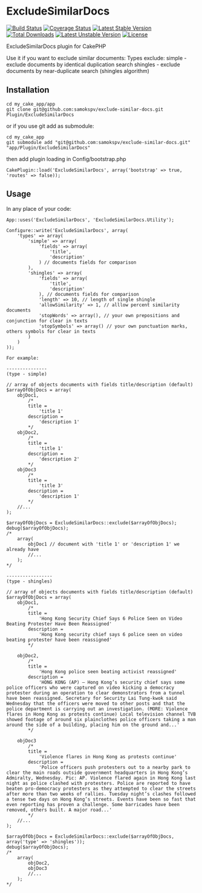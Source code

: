 ExcludeSimilarDocs
==================
[![Build Status](https://travis-ci.org/samokspv/exclude-similar-docs.png)](https://travis-ci.org/samokspv/exclude-similar-docs) [![Coverage Status](https://img.shields.io/coveralls/samokspv/exclude-similar-docs.svg)](https://coveralls.io/r/samokspv/exclude-similar-docs) [![Latest Stable Version](https://poser.pugx.org/samokspv/exclude-similar-docs/v/stable.svg)](https://packagist.org/packages/samokspv/exclude-similar-docs) [![Total Downloads](https://poser.pugx.org/samokspv/exclude-similar-docs/downloads.svg)](https://packagist.org/packages/samokspv/exclude-similar-docs) [![Latest Unstable Version](https://poser.pugx.org/samokspv/exclude-similar-docs/v/unstable.svg)](https://packagist.org/packages/samokspv/exclude-similar-docs) [![License](https://poser.pugx.org/samokspv/exclude-similar-docs/license.svg)](https://packagist.org/packages/samokspv/exclude-similar-docs)

ExcludeSimilarDocs plugin for CakePHP

Use it if you want to exclude similar documents:
	Types exclude:
		simple   - exclude documents by identical duplication search
		shingles - exclude documents by near-duplicate search (shingles algorithm)

## Installation

	cd my_cake_app/app
	git clone git@github.com:samokspv/exclude-similar-docs.git Plugin/ExcludeSimilarDocs

or if you use git add as submodule:

	cd my_cake_app
	git submodule add "git@github.com:samokspv/exclude-similar-docs.git" "app/Plugin/ExcludeSimilarDocs"

then add plugin loading in Config/bootstrap.php

	CakePlugin::load('ExcludeSimilarDocs', array('bootstrap' => true, 'routes' => false));

## Usage

In any place of your code:
	
	App::uses('ExcludeSimilarDocs', 'ExcludeSimilarDocs.Utility');

	Configure::write('ExcludeSimilarDocs', array(
		'types' => array(
			'simple' => array(
				'fields' => array(
					'title',
					'description'
				) // documents fields for comparison
			),
			'shingles' => array(
				'fields' => array(
					'title',
					'description'
				), // documents fields for comparison
				'length' => 10, // length of single shingle
				'allowSimilarity' => 1, // alllow percent similarity documents
				'stopWords' => array(), // your own prepositions and conjunction for clear in texts
				'stopSymbols' => array() // your own punctuation marks, others symbols for clear in texts
			)
		)
	));

	For example:
	
	---------------
	(type - simple)

	// array of objects documents with fields title/description (default)
	$arrayOfObjDocs = array(
		objDoc1, 
			/* 
			title = 
				'title 1'
			description = 
				'description 1'
			*/
		objDoc2, 
			/* 
			title = 
				'title 1'
			description = 
				'description 2'
			*/
		objDoc3 
			/* 
			title = 
				'title 3'
			description = 
				'description 1'
			*/
		//...
	);

	$arrayOfObjDocs = ExcludeSimilarDocs::exclude($arrayOfObjDocs);
	debug($arrayOfObjDocs); 
	/*
		array(
			objDoc1 // document with 'title 1' or 'description 1' we already have
			//...
		);
	*/

	-----------------
	(type - shingles)

	// array of objects documents with fields title/description (default)
	$arrayOfObjDocs = array(
		objDoc1, 
			/* 
			title = 
				'Hong Kong Security Chief Says 6 Police Seen on Video Beating Protester Have Been Reassigned'
			description = 
				'Hong Kong security chief says 6 police seen on video beating protester have been reassigned'
			*/
		
		objDoc2, 
			/* 
			title = 
				'Hong Kong police seen beating activist reassigned'
			description = 
				'HONG KONG (AP) — Hong Kong’s security chief says some police officers who were captured on video kicking a democracy protester during an operation to clear demonstrators from a tunnel have been reassigned. Secretary for Security Lai Tung-kwok said Wednesday that the officers were moved to other posts and that the police department is carrying out an investigation. (MORE: Violence flares in Hong Kong as protests continue) Local television channel TVB showed footage of around six plainclothes police officers taking a man around the side of a building, placing him on the ground and...'
			*/
		
		objDoc3
			/* 
			title = 
				'Violence flares in Hong Kong as protests continue'
			description = 
				'Police officers push protesters out to a nearby park to clear the main roads outside government headquarters in Hong Kong’s Admiralty, Wednesday. Pic: AP. Violence flared again in Hong Kong last night as police clashed with protesters. Police are reported to have beaten pro-democracy protesters as they attempted to clear the streets after more than two weeks of rallies. Tuesday night’s clashes followed a tense two days on Hong Kong’s streets. Events have been so fast that even reporting has proven a challenge. Some barricades have been removed, others built. A major road...'
			*/
		//...
	);

	$arrayOfObjDocs = ExcludeSimilarDocs::exclude($arrayOfObjDocs, array('type' => 'shingles'));
	debug($arrayOfObjDocs); 
	/*
		array(
			objDoc2,
			objDoc3
			//...
		);
	*/